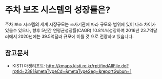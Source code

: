 # 주차 보조 시스템의 성장률은?
주차 보조 시스템의 세계 시장규모는 조사기관에 따라 규모와 범위에 있어 다소 차이가 있을수 있으나, 향후  5년간 연평균성장률(CAGR) 10.8%씩성장하여 2016년 23.7억달러에서 2020년에는 39.5억달러 규모에 이를 것 으로 전망하고 있습니다.


## 참고문서
- KISTI 마켓리포트: http://kmaps.kisti.re.kr/rpt/findAllFile.do?rptId=2381&metaTypeCd=&metaTypeSeq=&reportGubun=1


